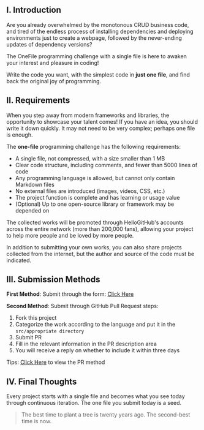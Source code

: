 ## I. Introduction

Are you already overwhelmed by the monotonous CRUD business code, and tired of the endless process of installing dependencies and deploying environments just to create a webpage, followed by the never-ending updates of dependency versions?

The OneFile programming challenge with a single file is here to awaken your interest and pleasure in coding!

Write the code you want, with the simplest code in **just one file**, and find back the original joy of programming.

## II. Requirements

When you step away from modern frameworks and libraries, the opportunity to showcase your talent comes! If you have an idea, you should write it down quickly. It may not need to be very complex; perhaps one file is enough.

The **one-file** programming challenge has the following requirements:

- A single file, not compressed, with a size smaller than 1 MB
- Clear code structure, including comments, and fewer than 5000 lines of code
- Any programming language is allowed, but cannot only contain Markdown files
- No external files are introduced (images, videos, CSS, etc.)
- The project function is complete and has learning or usage value
- (Optional) Up to one open-source library or framework may be depended on

The collected works will be promoted through HelloGitHub's accounts across the entire network (more than 200,000 fans), allowing your project to help more people and be loved by more people.

In addition to submitting your own works, you can also share projects collected from the internet, but the author and source of the code must be indicated.

## III. Submission Methods

**First Method**: Submit through the form: [Click Here](https://hellogithub.yuque.com/forms/share/4f0bf06b-2991-4f7e-a860-5b76337b7b5b)

**Second Method**: Submit through GitHub Pull Request steps:

1. Fork this project
2. Categorize the work according to the language and put it in the `src/appropriate directory`
3. Submit PR
4. Fill in the relevant information in the PR description area
5. You will receive a reply on whether to include it within three days

Tips: [Click Here](https://docs.github.com/cn/pull-requests/collaborating-with-pull-requests/proposing-changes-to-your-work-with-pull-requests/creating-a-pull-request-from-a-fork) to view the PR method

## IV. Final Thoughts

Every project starts with a single file and becomes what you see today through continuous iteration. The one file you submit today is a seed.

> The best time to plant a tree is twenty years ago. The second-best time is now.
